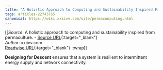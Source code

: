 ```yaml
---
title: "A Holistic Approach to Computing and Sustainability Inspired From Permaculture. (447038348)"
tags: articles-22743765
canonical: https://wiki.xxiivv.com/site/permacomputing.html
---
```


[[_Source_: A holistic approach to computing and sustainability inspired from permaculture. - [Source URL](https://wiki.xxiivv.com/site/permacomputing.html){:target="_blank"}<br>
_Author_: xxiivv.com<br>
[Readwise URL](https://readwise.io/open/447038348){:target="_blank"}
::wrap]]

**Designing for Descent** ensures that a system is resilient to intermittent energy supply and network connectivity.
